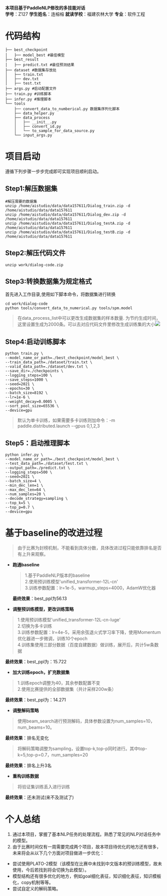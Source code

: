 **本项目基于PaddleNLP修改的多技能对话**<br>
**学号**：Z127 **学生姓名**：连榕榕 **就读学校**：福建农林大学 **专业**：软件工程<br>
# 代码结构
```
├── best_checkpoint
│   ├── model_best #最佳模型
├── best_result
│   ├── predict.txt #最佳预测结果
├── dataset #数据集存放处
│   ├── train.txt
│   ├── dev.txt 
│   ├── test.txt 
├── args.py #启动配置文件
├── train.py #训练脚本
├── infer.py #推理脚本
└── tools
    ├── convert_data_to_numberical.py 数据集序列化脚本
    ├── data_helper.py
    ├── data_process
    │   ├── __init__.py
    │   ├── convert_id.py
    │   └── to_sample_for_data_source.py
    └── input_args.py
```
# 项目启动
遵循下列步骤一步步完成即可实现项目顺利启动。
## Step1:解压数据集
```
#解压需要的数据集
unzip /home/aistudio/data/data157611/Dialog_train.zip -d /home/aistudio/data/data157611
unzip /home/aistudio/data/data157611/Dialog_dev.zip -d /home/aistudio/data/data157611
unzip /home/aistudio/data/data157611/Dialog_testA.zip -d /home/aistudio/data/data157611
unzip /home/aistudio/data/data157611/Dialog_testB.zip -d /home/aistudio/data/data157611
```
## Step2:解压代码文件
```
unzip work/dialog-code.zip
```
## Step3:转换数据集为规定格式
首先进入工作目录,使用如下脚本命令，将数据集进行转换
```
cd work/dialog-code  
python tools/convert_data_to_numerical.py tools/spm.model
```
> 在data_process_list中可以更改生成数据集的样本数量.
为节约生成时间，这里设置生成为2000条。可以去对应代码文件里修改生成训练集的大小![](https://ai-studio-static-online.cdn.bcebos.com/d316adbe4d6847ea85a7a0802c0c5f9a48d729ba32464a8aacfb252664da7743)



## Step4:启动训练脚本
```
python train.py \
--model_name_or_path=./best_checkpoint/model_best \
--train_data_path=./dataset/train.txt \
--valid_data_path=./dataset/dev.txt \
--save_dir=./checkpoints \
--logging_steps=100 \
--save_steps=1000 \
--seed=2021 \
--epochs=30 \
--batch_size=8192 \
--lr=1e-6 \
--weight_decay=0.0005 \
--sort_pool_size=65536 \
--device=gpu
```
> 默认为单卡训练，如果需要多卡训练则加命令：-m paddle.distributed.launch --gpus 0,1,2,3
## Step5：启动推理脚本
```
python infer.py \
--model_name_or_path=./best_checkpoint/model_best \
--test_data_path=./dataset/test.txt \
--output_path=./predict.txt \
--logging_steps=500 \
--seed=2021 \
--batch_size=4 \
--min_dec_len=1 \
--max_dec_len=64 \
--num_samples=20 \
--decode_strategy=sampling \
--top_k=5 \
--top_p=0.7 \
--device=gpu
```
# 基于baseline的改进过程
> 由于比赛为封榜机制，不能看到具体分数，具体改进过程只能依靠排名是否有上升来观察。
* **跑通baseline**<br>
  > 1.基于PaddleNLP版本的baseline<br>
  2.使用预训练模型'unified_transformer-12L-cn'<br>
  3.训练参数配置：lr=1e-5，warmup_steps=4000，AdamW优化器
  
  **最终效果**：best_ppl为56.13
 
 * **调整预训练模型，更改训练策略**
 > 1.使用预训练模型'unified_transformer-12L-cn-luge'<br>
 > 2.切换为多卡训练<br>
 > 3.训练参数配置：lr=4e-5，采用余弦退火式学习率下降，使用Momentum优化器进一步微调，训练10个epoch<br>
 > 4.训练集使用三部分数据（百度自建数据）做训练，展开后，共计5w条数据
 
   **最终效果**：best_ppl为：15.722
 * **加大训练epoch，扩充数据集**
 > 1.训练epoch调整为40，其余参数配置不变<br>
 > 2.使用比赛提供的全部数据集（共计采样200w条）
 
   **最终效果**：best_ppl为：14.271
* **调整解码策略**
> 使用beam_search进行预测解码，具体参数设置为num_samples=10，num_beams=10。

  **最终效果**：排名无变化
> 将解码策略调整为sampling，设置top-k,top-p同时进行。其中top-k=5,top-p=0.7，num_samples=20

  **最终效果**：排名上升3名
* **重构训练数据**
> 将验证集训练丢入进行训练
  
  **最终效果**：还未测试(来不及测试了)

# 个人总结
1. 通过本项目，掌握了基本NLP任务的处理流程。熟悉了常见的NLP对话任务中的模型。
2. 由于比赛时间仅有一周需要完成两个项目，故本项目待优化的地方还有很多，未来将会从以下几个方面对项目做进一步优化：
* 尝试使用PLATO-2模型（该模型在比赛中未找到中文版本的预训练模型，故未使用，今后若找到将会切换为此模型）。
* 模型结构还有很多优化的地方，例如goal细化表征，知识细化表征，知识模板化，copy机制等等。
* 尝试自定义的解码策略。

